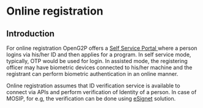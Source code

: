 # Online registration

## Introduction

For online registration OpenG2P offers a [Self Service Portal ](../self-service-portal.md)where a person logins via his/her ID and then applies for a program. In self service mode, typically, OTP would be used for login. In assisted mode, the registering officer may have biometric devices connected to his/her machine and the registrant can perform biometric authentication in an online manner.&#x20;

Online registration assumes that ID verification service is available to connect via APIs and perform verification of Identity of a person. In case of MOSIP, for e.g, the verification can be done using [eSignet](https://docs.mosip.io/1.2.0/integrations/e-signet) solution.
